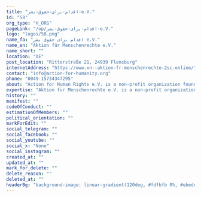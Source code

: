 ```yaml
---
title: "اقدام-برای-حقوق-بشر-e.V."
id: "58"
org_type: "H_ORG"
pageLink: "/op/اقدام-برای-حقوق-بشر-e.V."
logo: "logos/58.png"
name_fa: "اقدام برای حقوق بشر e.V."
name_en: "Aktion für Menschenrechte e.V."
name_short: ""
location: "DE"
post_location: "Ritterstraße 21, 24939 Flensburg"
internetAddress: "https://www.xn--aktion-fr-menschenrechte-2sc.online/"
contact: "info@action-for-humanity.org"
phone: "0049-15734347295"
about: "Action for Human Rights e.V. is a non-profit organization founded by DEman-Iranians from Flensburg."
expertise: "Aktion für Menschenrechte e.V. is a non-profit organization founded by DEman-Iranians from Flensburg.The organization is politically neutral, non-denominational, and free from ideologies. The founding members of Aktion für Menschenrechte e.V. are advocates of freedom and human rights."
history: ""
manifest: ""
codeOfConduct: ""
estimationOfMembers: ""
political_orientation: ""
markForEdit: ""
social_telegram: ""
social_facebook: ""
social_youtube: ""
social_x: "None"
social_instagram: ""
created_at: ""
updated_at: ""
mark_for_delete: ""
delete_reason: ""
deleted_at: ""
headerBg: "background-image: linear-gradient(120deg, #fdfbfb 0%, #ebedee 100%);"
---
```



